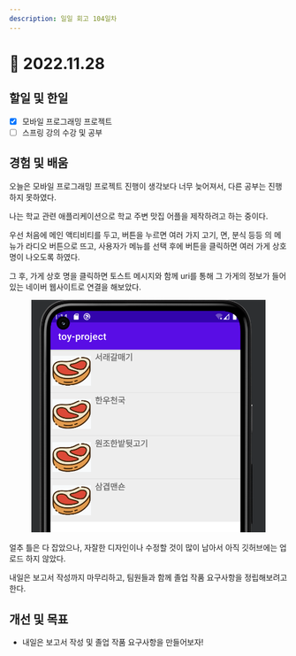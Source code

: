 ```yaml
---
description: 일일 회고 104일차
---
```


# 🙂 2022.11.28

## 할일 및 한일&#x20;

* [x] 모바일 프로그래밍 프로젝트&#x20;
* [ ] 스프링 강의 수강 및 공부&#x20;

## 경험 및 배움&#x20;

오늘은 모바일 프로그래밍 프로젝트 진행이 생각보다 너무 늦어져서, 다른 공부는 진행하지 못하였다.

나는 학교 관련 애플리케이션으로 학교 주변 맛집 어플을 제작하려고 하는 중이다.

우선 처음에 메인 액티비티를 두고, 버튼을 누르면 여러 가지 고기, 면, 분식 등등 의 메뉴가 라디오 버튼으로 뜨고, 사용자가 메뉴를 선택 후에 버튼을 클릭하면 여러 가게 상호 명이 나오도록 하였다.

그 후, 가게 상호 명을 클릭하면 토스트 메시지와 함께 uri를 통해 그 가게의 정보가 들어있는 네이버 웹사이트로 연결을 해보았다.

<figure><img src="../.gitbook/assets/image.png" alt=""><figcaption></figcaption></figure>

얼추 틀은 다 잡았으나, 자잘한 디자인이나 수정할 것이 많이 남아서 아직 깃허브에는 업로드 하지 않았다.

내일은 보고서 작성까지 마무리하고, 팀원들과 함께 졸업 작품 요구사항을 정립해보려고 한다.

## 개선 및 목표&#x20;

* 내일은 보고서 작성 및 졸업 작품 요구사항을 만들어보자!&#x20;

